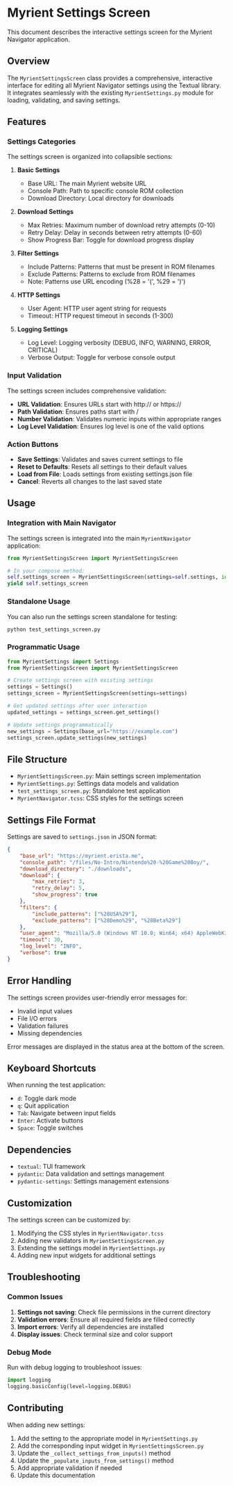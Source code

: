 # Myrient Settings Screen

This document describes the interactive settings screen for the Myrient Navigator application.

## Overview

The `MyrientSettingsScreen` class provides a comprehensive, interactive interface for editing all Myrient Navigator settings using the Textual library. It integrates seamlessly with the existing `MyrientSettings.py` module for loading, validating, and saving settings.

## Features

### Settings Categories

The settings screen is organized into collapsible sections:

1. **Basic Settings**
   - Base URL: The main Myrient website URL
   - Console Path: Path to specific console ROM collection
   - Download Directory: Local directory for downloads

2. **Download Settings**
   - Max Retries: Maximum number of download retry attempts (0-10)
   - Retry Delay: Delay in seconds between retry attempts (0-60)
   - Show Progress Bar: Toggle for download progress display

3. **Filter Settings**
   - Include Patterns: Patterns that must be present in ROM filenames
   - Exclude Patterns: Patterns to exclude from ROM filenames
   - Note: Patterns use URL encoding (%28 = '(', %29 = ')')

4. **HTTP Settings**
   - User Agent: HTTP user agent string for requests
   - Timeout: HTTP request timeout in seconds (1-300)

5. **Logging Settings**
   - Log Level: Logging verbosity (DEBUG, INFO, WARNING, ERROR, CRITICAL)
   - Verbose Output: Toggle for verbose console output

### Input Validation

The settings screen includes comprehensive validation:

- **URL Validation**: Ensures URLs start with http:// or https://
- **Path Validation**: Ensures paths start with /
- **Number Validation**: Validates numeric inputs within appropriate ranges
- **Log Level Validation**: Ensures log level is one of the valid options

### Action Buttons

- **Save Settings**: Validates and saves current settings to file
- **Reset to Defaults**: Resets all settings to their default values
- **Load from File**: Loads settings from existing settings.json file
- **Cancel**: Reverts all changes to the last saved state

## Usage

### Integration with Main Navigator

The settings screen is integrated into the main `MyrientNavigator` application:

```python
from MyrientSettingsScreen import MyrientSettingsScreen

# In your compose method:
self.settings_screen = MyrientSettingsScreen(settings=self.settings, id="settings-screen")
yield self.settings_screen
```

### Standalone Usage

You can also run the settings screen standalone for testing:

```bash
python test_settings_screen.py
```

### Programmatic Usage

```python
from MyrientSettings import Settings
from MyrientSettingsScreen import MyrientSettingsScreen

# Create settings screen with existing settings
settings = Settings()
settings_screen = MyrientSettingsScreen(settings=settings)

# Get updated settings after user interaction
updated_settings = settings_screen.get_settings()

# Update settings programmatically
new_settings = Settings(base_url="https://example.com")
settings_screen.update_settings(new_settings)
```

## File Structure

- `MyrientSettingsScreen.py`: Main settings screen implementation
- `MyrientSettings.py`: Settings data models and validation
- `test_settings_screen.py`: Standalone test application
- `MyrientNavigator.tcss`: CSS styles for the settings screen

## Settings File Format

Settings are saved to `settings.json` in JSON format:

```json
{
    "base_url": "https://myrient.erista.me",
    "console_path": "/files/No-Intro/Nintendo%20-%20Game%20Boy/",
    "download_directory": "./downloads",
    "download": {
        "max_retries": 3,
        "retry_delay": 5,
        "show_progress": true
    },
    "filters": {
        "include_patterns": ["%28USA%29"],
        "exclude_patterns": ["%28Demo%29", "%28Beta%29"]
    },
    "user_agent": "Mozilla/5.0 (Windows NT 10.0; Win64; x64) AppleWebKit/537.36",
    "timeout": 30,
    "log_level": "INFO",
    "verbose": true
}
```

## Error Handling

The settings screen provides user-friendly error messages for:

- Invalid input values
- File I/O errors
- Validation failures
- Missing dependencies

Error messages are displayed in the status area at the bottom of the screen.

## Keyboard Shortcuts

When running the test application:

- `d`: Toggle dark mode
- `q`: Quit application
- `Tab`: Navigate between input fields
- `Enter`: Activate buttons
- `Space`: Toggle switches

## Dependencies

- `textual`: TUI framework
- `pydantic`: Data validation and settings management
- `pydantic-settings`: Settings management extensions

## Customization

The settings screen can be customized by:

1. Modifying the CSS styles in `MyrientNavigator.tcss`
2. Adding new validators in `MyrientSettingsScreen.py`
3. Extending the settings model in `MyrientSettings.py`
4. Adding new input widgets for additional settings

## Troubleshooting

### Common Issues

1. **Settings not saving**: Check file permissions in the current directory
2. **Validation errors**: Ensure all required fields are filled correctly
3. **Import errors**: Verify all dependencies are installed
4. **Display issues**: Check terminal size and color support

### Debug Mode

Run with debug logging to troubleshoot issues:

```python
import logging
logging.basicConfig(level=logging.DEBUG)
```

## Contributing

When adding new settings:

1. Add the setting to the appropriate model in `MyrientSettings.py`
2. Add the corresponding input widget in `MyrientSettingsScreen.py`
3. Update the `_collect_settings_from_inputs()` method
4. Update the `_populate_inputs_from_settings()` method
5. Add appropriate validation if needed
6. Update this documentation
